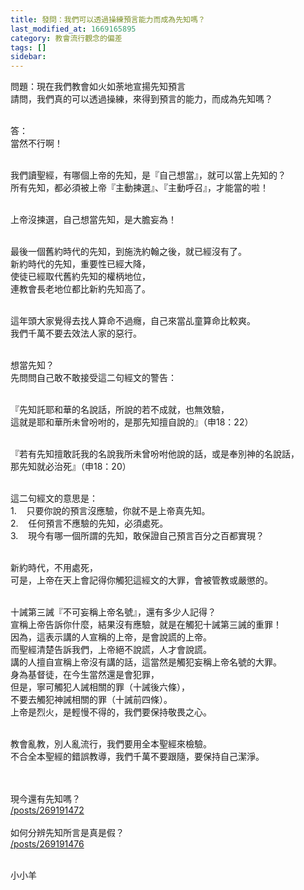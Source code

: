 ```yaml
---
title: 發問：我們可以透過操練預言能力而成為先知嗎？
last_modified_at: 1669165895
category: 教會流行觀念的偏差
tags: []
sidebar: 
---
```


<p>問題：現在我們教會如火如荼地宣揚先知預言<br>
請問，我們真的可以透過操練，來得到預言的能力，而成為先知嗎？</p>

<p><br>
答：<br>
當然不行啊！</p>

<p><br>
我們讀聖經，有哪個上帝的先知，是『自己想當』，就可以當上先知的？<br>
所有先知，都必須被上帝『主動揀選』、『主動呼召』，才能當的啦！</p>

<p><br>
上帝沒揀選，自己想當先知，是大膽妄為！</p>

<p><br>
最後一個舊約時代的先知，到施洗約翰之後，就已經沒有了。<br>
新約時代的先知，重要性已經大降，<br>
使徒已經取代舊約先知的權柄地位，<br>
連教會長老地位都比新約先知高了。</p>

<p><br>
這年頭大家覺得去找人算命不過癮，自己來當乩童算命比較爽。<br>
我們千萬不要去效法人家的惡行。</p>

<p><br>
想當先知？<br>
先問問自己敢不敢接受這二句經文的警告：</p>

<p><br>
『先知託耶和華的名說話，所說的若不成就，也無效驗，<br>
這就是耶和華所未曾吩咐的，是那先知擅自說的』（申18：22）</p>

<p><br>
『若有先知擅敢託我的名說我所未曾吩咐他說的話，或是奉別神的名說話，<br>
那先知就必治死』（申18：20）</p>

<p><br>
這二句經文的意思是：<br>
1.&nbsp;&nbsp; &nbsp;只要你說的預言沒應驗，你就不是上帝真先知。<br>
2.&nbsp;&nbsp; &nbsp;任何預言不應驗的先知，必須處死。<br>
3.&nbsp;&nbsp; &nbsp;現今有哪一個所謂的先知，敢保證自己預言百分之百都實現？</p>

<p><br>
新約時代，不用處死，<br>
可是，上帝在天上會記得你觸犯這經文的大罪，會被管教或嚴懲的。</p>

<p><br>
十誡第三誡『不可妄稱上帝名號』，還有多少人記得？<br>
宣稱上帝告訴你什麼，結果沒有應驗，就是在觸犯十誡第三誡的重罪！<br>
因為，這表示講的人宣稱的上帝，是會說謊的上帝。<br>
而聖經清楚告訴我們，上帝絕不說謊，人才會說謊。<br>
講的人擅自宣稱上帝沒有講的話，這當然是觸犯妄稱上帝名號的大罪。<br>
身為基督徒，在今生當然還是會犯罪，<br>
但是，寧可觸犯人誡相關的罪（十誡後六條），<br>
不要去觸犯神誡相關的罪（十誡前四條）。<br>
上帝是烈火，是輕慢不得的，我們要保持敬畏之心。</p>

<p><br>
教會亂教，別人亂流行，我們要用全本聖經來檢驗。<br>
不合全本聖經的錯誤教導，我們千萬不要跟隨，要保持自己潔淨。</p>

<p><br>
&nbsp;<br>
現今還有先知嗎？<br>
<a href="/posts/269191472" target="_blank">/posts/269191472</a><br>
&nbsp;<br>
如何分辨先知所言是真是假？<br>
<a href="/posts/269191476" target="_blank">/posts/269191476</a><br>
&nbsp;</p>

<p>小小羊</p>

<p>&nbsp;</p>
